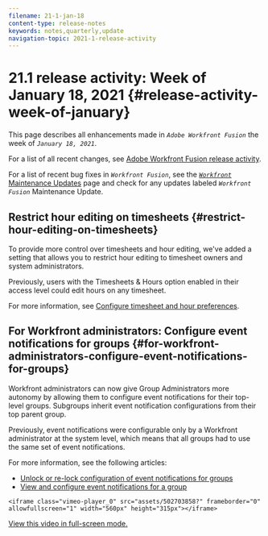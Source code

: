 ```yaml
---
filename: 21-1-jan-18
content-type: release-notes
keywords: notes,quarterly,update
navigation-topic: 2021-1-release-activity
---
```




# 21.1 release activity:&nbsp;Week of January 18, 2021 {#release-activity-week-of-january}

This page describes all enhancements made in *`Adobe Workfront Fusion`* the week of *`January 18, 2021`*.


For a list of all recent changes, see [Adobe Workfront Fusion release activity](fusion-release-activity.md).


For a list of recent bug fixes in *`Workfront Fusion`*, see the [ *`Workfront`* Maintenance Updates](https://one.workfront.com/s/article/Workfront-Maintenance-Updates-1882317350) page and check for any updates labeled *`Workfront Fusion`* Maintenance Update.


## Restrict hour editing on timesheets {#restrict-hour-editing-on-timesheets}

To provide more control over timesheets and hour editing, we've added a setting that allows you to restrict hour editing to timesheet owners and system administrators.


Previously, users with the Timesheets & Hours option enabled in their access level could edit hours on any timesheet.


For more information, see [Configure timesheet and hour preferences](timesheet-and-hour-preferences.md).


## For Workfront administrators:&nbsp;Configure event notifications for groups {#for-workfront-administrators-configure-event-notifications-for-groups}

Workfront administrators can now give Group Administrators more autonomy by allowing them to configure event notifications for their top-level groups. Subgroups inherit event notification configurations from their top parent group.


Previously, event notifications were configurable only by a Workfront administrator at the system level, which means that all groups had to use the same set of event notifications.


For more information, see the following articles:



*  [Unlock or re-lock configuration of event notifications for groups](unlock-configuration-of-event-notifications-for-groups.md) 
*  [View and configure event notifications for a group](view-and-configure-event-notifications-group.md) 


`<iframe class="vimeo-player_0" src="assets/502703858?" frameborder="0" allowfullscreen="1" width="560px" height="315px"></iframe>` 


[View this video in full-screen mode.](https://vimeo.com/502703858/b5cd50ed5d) 
